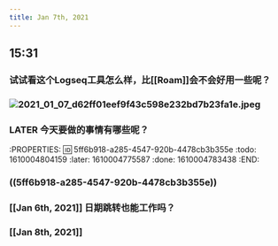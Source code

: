 ```yaml
---
title: Jan 7th, 2021
---
```


## 15:31
### 试试看这个Logseq工具怎么样，比[[Roam]]会不会好用一些呢？
### ![2021_01_07_d62ff01eef9f43c598e232bd7b23fa1e.jpeg](https://cdn.logseq.com/%2F633d02dc-129f-411a-a81a-1bcf34f63cb3069fe976-77c1-459d-8cdd-0bae5b937f9c2021_01_07_d62ff01eef9f43c598e232bd7b23fa1e.jpeg?Expires=4763604758&Signature=SRek351FEogKPJl9wyf31Df4nJ2N06ukgC5r90pKfr8L5jmCC8QYQP1hgGvdVs0r9O9jcXMwtD-UEih000haTn2iprbpYwdmzC7RZL3CN~ZAWrgxkfk0~yloLHZp1Voag4bxJ3dju~GSGF5Nf6UAmGtMPv7z-wKCnJhb7vfJnTcSgUG702uzNlDW8EwbWsbsrXn2oE-gvE62ZlXRlWxzvcQJLIi33wpPCKKO27NbV3WFH24vgII~X7zj6HElzjtjeNoIzPzouRG-x4BsxyU9te8PaJwBs3QlmSXpRTVtR0dimT7jBljySh80w4JaPG2rzNUQsuyHOeANFQrdvwIBiQ__&Key-Pair-Id=APKAJE5CCD6X7MP6PTEA)
### LATER 今天要做的事情有哪些呢？
:PROPERTIES:
:id: 5ff6b918-a285-4547-920b-4478cb3b355e
:todo: 1610004804159
:later: 1610004775587
:done: 1610004783438
:END:
### ((5ff6b918-a285-4547-920b-4478cb3b355e))
### [[Jan 6th, 2021]] 日期跳转也能工作吗？
### [[Jan 8th, 2021]]

